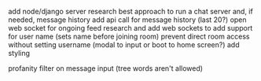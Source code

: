 add node/django server
research best approach to run a chat server and, if needed, message history
add api call for message history (last 20?)
open web socket for ongoing feed
research and add web sockets to 
add support for user name (sets name before joining room)
prevent direct room access without setting username (modal to input or boot to home screen?)
add styling

profanity filter on message input (tree words aren't allowed)